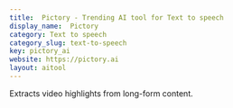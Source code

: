 ```yaml
---
title:  Pictory - Trending AI tool for Text to speech
display_name:  Pictory
category: Text to speech
category_slug: text-to-speech
key: pictory_ai
website: https://pictory.ai
layout: aitool
---
```


Extracts video highlights from long-form content.

